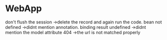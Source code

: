 # WebApp

don't flush the session
->delete the record and again run the code.
bean not defined
->didnt mention annotation.
binding result undefined
->didnt mention the model attribute
404
->the url is not matched properly
